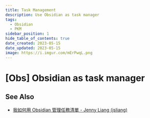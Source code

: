 ```yaml
---
title: Task Management
description: Use Obsidian as task manager
tags:
  - Obsidian
  - PKM
sidebar_position: 1
hide_table_of_contents: true
date_created: 2023-05-15
date_updated: 2023-05-15
image: https://i.imgur.com/mErPwqL.png
---
```


[Obs] Obsidian as task manager
==============================





See Also
--------

- [我如何用 Obsidian 管理任務清單 - Jenny Liang (jsliang)](https://jsliang.com/zh/post/task-management-with-obsidian/)
